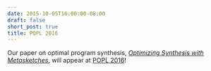 ```yaml
---
date: 2015-10-05T10:00:00-08:00
draft: false
short_post: true
title: POPL 2016
---
```


Our paper on optimal program synthesis, [*Optimizing Synthesis with Metasketches*][paper], will appear at [POPL 2016]!

[paper]: papers/synapse-popl16.pdf
[POPL 2016]: http://conf.researchr.org/home/POPL-2016
